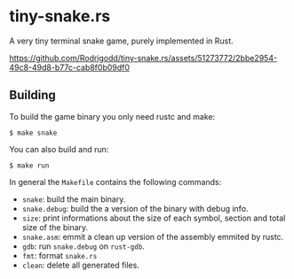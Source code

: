 # tiny-snake.rs

A very tiny terminal snake game, purely implemented in Rust.

https://github.com/Rodrigodd/tiny-snake.rs/assets/51273772/2bbe2954-49c8-49d8-b77c-cab8f0b09df0

## Building

To build the game binary you only need rustc and make:

```shell
$ make snake
```

You can also build and run:

```shell
$ make run
```

In general the `Makefile` contains the following commands:

- `snake`: build the main binary.
- `snake.debug`: build the a version of the binary with debug info.
- `size`: print informations about the size of each symbol, section and total size of the binary.
- `snake.asm`: emmit a clean up version of the assembly emmited by rustc.
- `gdb`: run `snake.debug` on `rust-gdb`.
- `fmt`: format `snake.rs`
- `clean`: delete all generated files.

